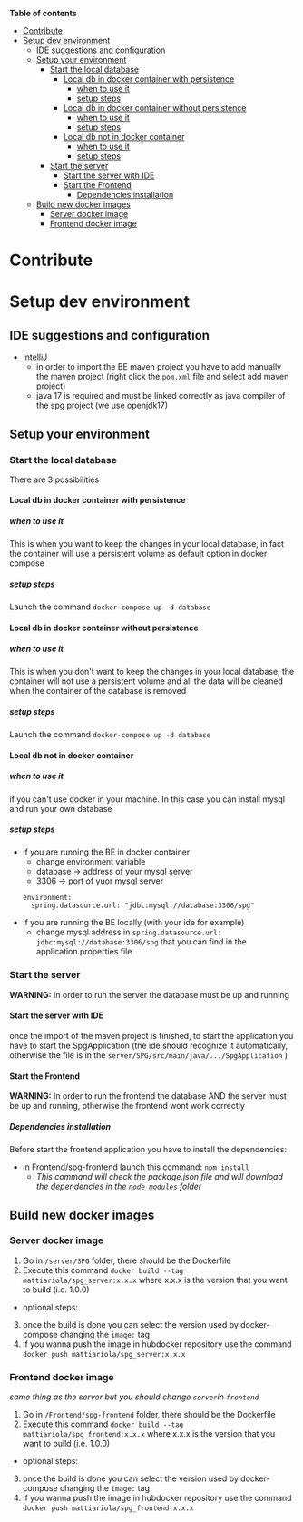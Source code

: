 **Table of contents**
- [Contribute](#contribute)
- [Setup dev environment](#setup-dev-environment)
  - [IDE suggestions and configuration](#ide-suggestions-and-configuration)
  - [Setup your environment](#setup-your-environment)
    - [Start the local database](#start-the-local-database)
      - [Local db in docker container with persistence](#local-db-in-docker-container-with-persistence)
        - [when to use it](#when-to-use-it)
        - [setup steps](#setup-steps)
      - [Local db in docker container without persistence](#local-db-in-docker-container-without-persistence)
        - [when to use it](#when-to-use-it-1)
        - [setup steps](#setup-steps-1)
      - [Local db not in docker container](#local-db-not-in-docker-container)
        - [when to use it](#when-to-use-it-2)
        - [setup steps](#setup-steps-2)
    - [Start the server](#start-the-server)
      - [Start the server with IDE](#start-the-server-with-ide)
      - [Start the Frontend](#start-the-frontend)
        - [Dependencies installation](#dependencies-installation)
  - [Build new docker images](#build-new-docker-images)
    - [Server docker image](#server-docker-image)
    - [Frontend docker image](#frontend-docker-image)

# Contribute

# Setup dev environment

## IDE suggestions and configuration
- IntelliJ
  - in order to import the BE maven project you have to add manually the maven project (right click the `pom.xml` file and select add maven project)
  - java 17 is required and must be linked correctly as java compiler of the spg project (we use openjdk17)

## Setup your environment

### Start the local database

There are 3 possibilities 

#### Local db in docker container with persistence

##### when to use it
This is when you want to keep the changes in your local database, in fact the container will use a persistent volume as default option in docker compose

##### setup steps
Launch the command `docker-compose up -d database`

#### Local db in docker container without persistence

##### when to use it
This is when you don't want to keep the changes in your local database, the container will not use a persistent volume and all the data will be cleaned when the container of the database is removed

##### setup steps
Launch the command `docker-compose up -d database`

#### Local db not in docker container

##### when to use it
if you can't use docker in your machine. In this case you can install mysql and run your own database 

##### setup steps
 -  if you are running the BE in docker container
    -  change environment variable 
      - database -> address of your mysql server
      - 3306 -> port of yuor mysql server
    ```
    environment:
      spring.datasource.url: "jdbc:mysql://database:3306/spg"
    ``` 
 - if you are running the BE locally (with your ide for example)
   - change  mysql address in `spring.datasource.url: jdbc:mysql://database:3306/spg` that you can find in the application.properties file


### Start the server

**WARNING:** In order to run the server the database must be up and running

#### Start the server with IDE

once the import of the maven project is finished, to start the application you have to start the SpgApplication (the ide should recognize it automatically, otherwise the file is in the `server/SPG/src/main/java/.../SpgApplication` )


#### Start the Frontend

**WARNING:** In order to run the frontend the database AND the server must be up and running, otherwise the frontend wont work correctly

##### Dependencies installation

Before start the frontend application you have to install the dependencies:
 -  in Frontend/spg-frontend launch this command: `npm install`
    -  *This command will check the package.json file and will download the dependencies in the `node_modules` folder*


## Build new docker images

### Server docker image

1. Go in `/server/SPG` folder, there should be the Dockerfile
2. Execute this command `docker build --tag mattiariola/spg_server:x.x.x` where x.x.x is the version that you want to build (i.e. 1.0.0)
 - optional steps:
3. once the build is done you can select the version used by docker-compose changing the `image:` tag
4. if you wanna push the image in hubdocker repository use the command `docker push mattiariola/spg_server:x.x.x`


### Frontend docker image

*same thing as the server but you should change `server`in `frontend`*

1. Go in `/Frontend/spg-frontend` folder, there should be the Dockerfile
2. Execute this command `docker build --tag mattiariola/spg_frontend:x.x.x` where x.x.x is the version that you want to build (i.e. 1.0.0)
 - optional steps:
3. once the build is done you can select the version used by docker-compose changing the `image:` tag
4. if you wanna push the image in hubdocker repository use the command `docker push mattiariola/spg_frontend:x.x.x`


